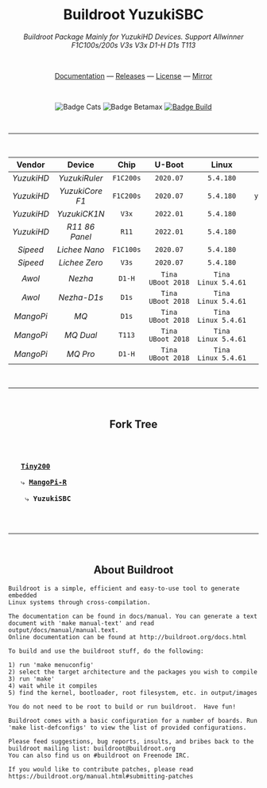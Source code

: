 
<div align = center>

# Buildroot YuzukiSBC
*Buildroot Package Mainly for YuzukiHD Devices. Support Allwinner F1C100s/200s V3s V3x D1-H D1s T113*

<br>

[Documentation] &mdash;
[Releases] &mdash;
[License] &mdash;
[Mirror]

<br>

![Badge Cats]
![Badge Betamax]
[![Badge Build]][CI]

<br>

---

<br>

 Vendor  | Device      | Chip    | U-Boot  | Linux   | Defconfig |
:------: | :---------: | :-----: | :-----: | :-----: | :-------: |
*YuzukiHD* | *YuzukiRuler* | `F1C200s` | `2020.07` | `5.4.180` | `yuzukihd_yuzukiruler_defconfig`
*YuzukiHD* | *YuzukiCore F1* | `F1C200s` | `2020.07` | `5.4.180` | `yuzukihd_yuzukicore_f1_defconfig` |
*YuzukiHD* | *YuzukiCK1N* | `V3x` | `2022.01` | `5.4.180` | `yuzukihd_yuzukick1n_defconfig` |
*YuzukiHD* | *R11 86 Panel* | `R11` | `2022.01` | `5.4.180` | `yuzukihd_r11_86panel_defconfig` |
*Sipeed*   | *Lichee Nano* | `F1C100s` | `2020.07` | `5.4.180` | `sipeed_lichee_nano_defconfig` |
*Sipeed*   | *Lichee Zero* | `V3s` | `2020.07` | `5.4.180` | `sipeed_lichee_zero_defconfig` |
*Awol*     | *Nezha* | `D1-H` | `Tina` `UBoot 2018` | `Tina` `Linux 5.4.61` | `awol_nezha_defconfig` |
*Awol*     | *Nezha-D1s* | `D1s` | `Tina` `UBoot 2018` | `Tina` `Linux 5.4.61` | `awol_nezha_d1s_defconfig` |
*MangoPi*  | *MQ* | `D1s` | `Tina` `UBoot 2018` | `Tina` `Linux 5.4.61` | `mangopi_mq_defconfig` |
*MangoPi*  | *MQ Dual* | `T113` | `Tina` `UBoot 2018` | `Tina` `Linux 5.4.61` | `mangopi_mq_dual_defconfig` |
*MangoPi*  | *MQ Pro* | `D1-H` | `Tina` `UBoot 2018` | `Tina` `Linux 5.4.61` | `mangopi_mq_pro_defconfig` |

<br>

---

<br>


## Fork Tree

<kbd align = left>
<br>
<br>
  
   **[Tiny200]**   <br><br>
   ⤷ **[MangoPi-R]**   <br><br>
    ⤷ **YuzukiSBC**   

<br>
</kbd>

<br>

---

<br>

## About Buildroot

</div>


```
Buildroot is a simple, efficient and easy-to-use tool to generate embedded
Linux systems through cross-compilation.

The documentation can be found in docs/manual. You can generate a text
document with 'make manual-text' and read output/docs/manual/manual.text.
Online documentation can be found at http://buildroot.org/docs.html

To build and use the buildroot stuff, do the following:

1) run 'make menuconfig'
2) select the target architecture and the packages you wish to compile
3) run 'make'
4) wait while it compiles
5) find the kernel, bootloader, root filesystem, etc. in output/images

You do not need to be root to build or run buildroot.  Have fun!

Buildroot comes with a basic configuration for a number of boards. Run
'make list-defconfigs' to view the list of provided configurations.

Please feed suggestions, bug reports, insults, and bribes back to the
buildroot mailing list: buildroot@buildroot.org
You can also find us on #buildroot on Freenode IRC.

If you would like to contribute patches, please read
https://buildroot.org/manual.html#submitting-patches
```


<!----------------------------------------------------------------------------->

[Badge Betamax]: https://forthebadge.com/images/badges/compatibility-betamax.svg
[Badge Build]: https://ci.appveyor.com/api/projects/status/qa7iq9ip0g3nh96c?retina=true
[Badge Cats]: https://forthebadge.com/images/badges/contains-cat-gifs.svg

[Documentation]: https://yuzukihd.gloomyghost.com/Buildroot-YuzukiSBC/#/
[Releases]: https://github.com/yuzukihd/Buildroot-YuzukiSBC/releases

[License]: LICENSE

[Mirror]: https://gitee.com/GloomyGhost/Buildroot-YuzukiSBC 
[CI]: https://ci.appveyor.com/project/GloomyGhost-MosquitoCoil/buildroot-yuzukisbc


[MangoPi-R]: https://github.com/mangopi-sbc/buildroot-mangopi-r
[Tiny200]: https://github.com/aodzip/buildroot-tiny200

